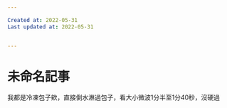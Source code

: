 ```yaml
---

Created at: 2022-05-31
Last updated at: 2022-05-31


---
```


# 未命名記事


我都是冷凍包子欸，直接倒水淋過包子，看大小微波1分半至1分40秒，沒硬過

